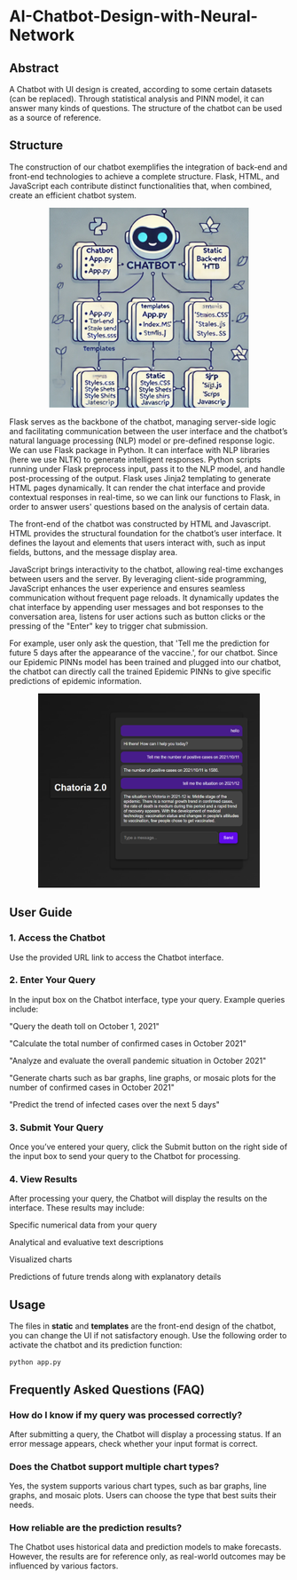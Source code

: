 # AI-Chatbot-Design-with-Neural-Network
## Abstract
A Chatbot with UI design is created, according to some certain datasets (can be replaced). Through statistical analysis and PINN model, it can answer many kinds of questions. The structure of the chatbot can be used as a source of reference.

## Structure
The construction of our chatbot exemplifies the integration of back-end and front-end technologies to achieve a complete structure. Flask, HTML, and JavaScript each contribute distinct functionalities that, when combined, create an efficient chatbot system.

<div align=center>
<img src="https://github.com/Seailvia/AI-Chatbot-Design-with-Neural-Network/blob/main/Images%20for%20Readme/chatbot.png" width="360" height="360">
</div>

Flask serves as the backbone of the chatbot, managing server-side logic and facilitating communication between the user interface and the chatbot’s natural language processing (NLP) model or pre-defined response logic. We can use Flask package in Python. It can interface with NLP libraries (here we use NLTK) to generate intelligent responses. Python scripts running under Flask preprocess input, pass it to the NLP model, and handle post-processing of the output. Flask uses Jinja2 templating to generate HTML pages dynamically. It can render the chat interface and provide contextual responses in real-time, so we can link our functions to Flask, in order to answer users' questions based on the analysis of certain data.

The front-end of the chatbot was constructed by HTML and Javascript. HTML provides the structural foundation for the chatbot’s user interface. It defines the layout and elements that users interact with, such as input fields, buttons, and the message display area.

JavaScript brings interactivity to the chatbot, allowing real-time exchanges between users and the server. By leveraging client-side programming, JavaScript enhances the user experience and ensures seamless communication without frequent page reloads. It dynamically updates the chat interface by appending user messages and bot responses to the conversation area, listens for user actions such as button clicks or the pressing of the "Enter" key to trigger chat submission.

For example, user only ask the question, that 'Tell me the prediction for future 5 days after the appearance of the vaccine.', for our chatbot. Since our Epidemic PINNs model has been trained and plugged into our chatbot, the chatbot can directly call the trained Epidemic PINNs to give specific predictions of epidemic information.

<div align=center>
<img src="https://github.com/Seailvia/AI-Chatbot-Design-with-Neural-Network/blob/main/Images%20for%20Readme/UI.png" width="400" height="350">
</div>

## User Guide
### 1. Access the Chatbot
Use the provided URL link to access the Chatbot interface.

### 2. Enter Your Query
In the input box on the Chatbot interface, type your query. Example queries include:

"Query the death toll on October 1, 2021"

"Calculate the total number of confirmed cases in October 2021"

"Analyze and evaluate the overall pandemic situation in October 2021"

"Generate charts such as bar graphs, line graphs, or mosaic plots for the number of confirmed cases in October 2021"

"Predict the trend of infected cases over the next 5 days"


### 3. Submit Your Query
Once you’ve entered your query, click the Submit button on the right side of the input box to send your query to the Chatbot for processing.

### 4. View Results
After processing your query, the Chatbot will display the results on the interface. These results may include:

Specific numerical data from your query

Analytical and evaluative text descriptions

Visualized charts

Predictions of future trends along with explanatory details

## Usage
The files in **static** and **templates** are the front-end design of the chatbot, you can change the UI if not satisfactory enough. Use the following order to activate the chatbot and its prediction function:
```
python app.py
```

## Frequently Asked Questions (FAQ)
### How do I know if my query was processed correctly?

After submitting a query, the Chatbot will display a processing status. If an error message appears, check whether your input format is correct.

### Does the Chatbot support multiple chart types?

Yes, the system supports various chart types, such as bar graphs, line graphs, and mosaic plots. Users can choose the type that best suits their needs.

### How reliable are the prediction results?

The Chatbot uses historical data and prediction models to make forecasts. However, the results are for reference only, as real-world outcomes may be influenced by various factors.

